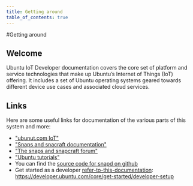 ```yaml
---
title: Getting around
table_of_contents: true
---
```


#Getting around

## Welcome
Ubuntu IoT Developer documentation covers the core set of platform and service
technologies that make up Ubuntu’s Internet of Things (IoT) offering. It 
includes a set of Ubuntu operating systems geared towards different device 
use cases and associated cloud services. 

## Links

Here are some useful links for documentation of the various parts of this system and more:

- ["ubunut.com IoT"](https://ubuntu.com/iot)
- ["Snaps and snacraft documentation"](https://docs.snapcraft.io/)
- ["The snaps and snapcraft forum"](https://forum.snapcraft.io)
- ["Ubuntu tutorials"][ubuntu-tutorials]
- You can find the [source code for snapd on github][source-code-to-snap-and-snapd-on-github]
- Get started as a developer [refer-to-this-documentation]: https://developer.ubuntu.com/core/get-started/developer-setup

<!-- LINKS -->
[snapcraft.io-snap-documentation]: https://docs.snapcraft.io/snaps/intro
[ubuntu-tutorials]: https://tutorials.ubuntu.com/?q=snap
[source-code-to-snap-and-snapd-on-github]: https://github.com/snapcore/snapd
[public-forum]: https://forum.snapcraft.io/categories
[snapcraft.io-site]: https://docs.snapcraft.io/
[refer-to-this-documentation]: https://developer.ubuntu.com/core/get-started/developer-setup
[get-in-contact]: https://www.ubuntu.com/core/contact-us
[guide]: https://docs.ubuntu.com/core/en/build-store/create
[step-by-step-guide]: https://snapcraft.io/docs/build-snaps/publish
[please-see-the-full-snap-documentation]: https://docs.snapcraft.io/snaps/

